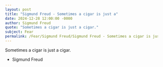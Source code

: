 ```yaml
---
layout: post
title: "Sigmund Freud - Sometimes a cigar is just a"
date: 2024-12-28 12:00:00 -0000
author: Sigmund Freud
quote: "Sometimes a cigar is just a cigar."
subject: Fear
permalink: /Fear/Sigmund Freud/Sigmund Freud - Sometimes a cigar is just a
---
```


Sometimes a cigar is just a cigar.

- Sigmund Freud
